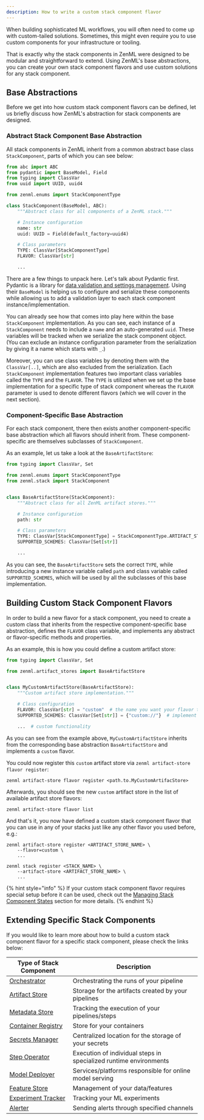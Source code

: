 ```yaml
---
description: How to write a custom stack component flavor
---
```


When building sophisticated ML workflows, you will often need to come up with
custom-tailed solutions. Sometimes, this might even require you to use custom 
components for your infrastructure or tooling.

That is exactly why the stack components in ZenML were designed to be
modular and straightforward to extend. Using ZenML's base abstractions, you can
create your own stack component flavors and use custom solutions for any stack
component.

## Base Abstractions

Before we get into how custom stack component flavors can be defined, let us
briefly discuss how ZenML's abstraction for stack components are designed.

### Abstract Stack Component Base Abstraction

All stack components in ZenML inherit from a common abstract base class 
`StackComponent`, parts of which you can see below:

```python
from abc import ABC
from pydantic import BaseModel, Field
from typing import ClassVar
from uuid import UUID, uuid4

from zenml.enums import StackComponentType

class StackComponent(BaseModel, ABC):
    """Abstract class for all components of a ZenML stack."""

    # Instance configuration
    name: str
    uuid: UUID = Field(default_factory=uuid4)

    # Class parameters
    TYPE: ClassVar[StackComponentType]
    FLAVOR: ClassVar[str]

    ...
```

There are a few things to unpack here. Let's talk about Pydantic first. Pydantic is a library for [data validation and settings management](https://pydantic-docs.helpmanual.io/). Using their `BaseModel` is helping us to configure and serialize these components while allowing us to add a validation layer to each stack component instance/implementation.

You can already see how that comes into play here within the base `StackComponent` implementation. As you can see, each instance of a `StackComponent` needs to include a `name` and an auto-generated `uuid`. These variables will be tracked when we serialize the stack component object. (You can exclude an instance configuration parameter from the serialization by giving it a name which starts with `_`.)

Moreover, you can use class variables by denoting them with the `ClassVar[..]`, which are also excluded from the serialization. Each `StackComponent` implementation features two important class variables called the `TYPE` and the `FLAVOR`. The `TYPE` is utilized when we set up the base implementation for a specific type of stack component whereas the `FLAVOR` parameter is used to denote different flavors (which we will cover in the next section).

### Component-Specific Base Abstraction

For each stack component, there then exists another component-specific base
abstraction which all flavors should inherit from. These component-specific
are themselves subclasses of `StackComponent`.

As an example, let us take a look at the `BaseArtifactStore`:

```python
from typing import ClassVar, Set

from zenml.enums import StackComponentType
from zenml.stack import StackComponent


class BaseArtifactStore(StackComponent):
    """Abstract class for all ZenML artifact stores."""

    # Instance configuration
    path: str

    # Class parameters
    TYPE: ClassVar[StackComponentType] = StackComponentType.ARTIFACT_STORE
    SUPPORTED_SCHEMES: ClassVar[Set[str]]

    ...
```

As you can see, the `BaseArtifactStore` sets the correct `TYPE`, while introducing a new instance variable called `path` and class variable called `SUPPORTED_SCHEMES`, which will be used by all the subclasses of this base implementation.

## Building Custom Stack Component Flavors

In order to build a new flavor for a stack component, you need to create a
custom class that inherits from the respective component-specific base 
abstraction, defines the `FLAVOR` class variable, and implements any
abstract or flavor-specific methods and properties. 

As an example, this is how you could define a custom artifact store:

```python
from typing import ClassVar, Set

from zenml.artifact_stores import BaseArtifactStore


class MyCustomArtifactStore(BaseArtifactStore):
    """Custom artifact store implementation."""

    # Class configuration
    FLAVOR: ClassVar[str] = "custom"  # the name you want your flavor to have
    SUPPORTED_SCHEMES: ClassVar[Set[str]] = {"custom://"}  # implement this

    ...  # custom functionality
```

As you can see from the example above, `MyCustomArtifactStore` inherits from the corresponding base abstraction `BaseArtifactStore` and implements a `custom` flavor. 

You could now register this `custom` artifact store via 
`zenml artifact-store flavor register`:

```shell
zenml artifact-store flavor register <path.to.MyCustomArtifacStore>
```

Afterwards, you should see the new `custom` artifact store in the list of
available artifact store flavors:

```shell
zenml artifact-store flavor list
```

And that's it, you now have defined a custom stack component flavor that you
can use in any of your stacks just like any other flavor you used before, e.g.:

```shell
zenml artifact-store register <ARTIFACT_STORE_NAME> \
    --flavor=custom \
    ...

zenml stack register <STACK_NAME> \
    --artifact-store <ARTIFACT_STORE_NAME> \
    ...
```

{% hint style="info" %}
If your custom stack component flavor requires special setup before it can be
used, check out the [Managing Stack Component States](./stack-state-management.md)
section for more details.
{% endhint %}

## Extending Specific Stack Components

If you would like to learn more about how to build a custom stack component
flavor for a specific stack component, please check the links below:

| **Type of Stack Component**                 | **Description**                                                                               |
|---------------------------------------------|-----------------------------------------------------------------------------------------------|
| [Orchestrator](../../mlops-stacks/orchestrators/custom.md)              | Orchestrating the runs of your pipeline                           |
| [Artifact Store](../../mlops-stacks/artifact-stores/custom.md)          | Storage for the artifacts created by your pipelines               |
| [Metadata Store](../../mlops-stacks/metadata-stores/custom.md)          | Tracking the execution of your pipelines/steps                    |
| [Container Registry](../../mlops-stacks/container-registries/custom.md) | Store for your containers                                         |
| [Secrets Manager](../../mlops-stacks/secrets-managers/custom.md)        | Centralized location for the storage of your secrets              |
| [Step Operator](../../mlops-stacks/step-operators/custom.md)            | Execution of individual steps in specialized runtime environments |
| [Model Deployer](../../mlops-stacks/model-deployers/custom.md)          | Services/platforms responsible for online model serving           |
| [Feature Store](../../mlops-stacks/feature-stores/custom.md)            | Management of your data/features                                  |
| [Experiment Tracker](../../mlops-stacks/experiment-trackers/custom.md)  | Tracking your ML experiments                                      |
| [Alerter](../../mlops-stacks/alerters/custom.md)                        | Sending alerts through specified channels                         |
